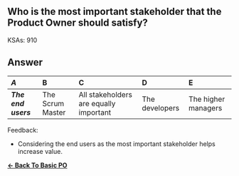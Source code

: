 ## Who is the most important stakeholder that the Product Owner should satisfy?

KSAs: 910

## Answer
| ***A*** | B | C | D | E |
| :--- | :--- | :--- | :--- | :--- |
| ***The end users*** | The Scrum Master | All stakeholders are equally important | The developers | The higher managers |


Feedback:

- Considering the end users as the most important stakeholder helps increase value.

[**<- Back To Basic PO**](../../../Basic_PO.md)

